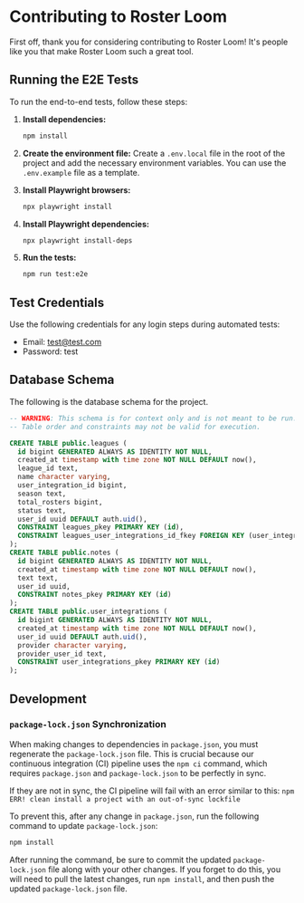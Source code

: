 # Contributing to Roster Loom

First off, thank you for considering contributing to Roster Loom! It's people like you that make Roster Loom such a great tool.

## Running the E2E Tests

To run the end-to-end tests, follow these steps:

1.  **Install dependencies:**
    ```bash
    npm install
    ```

2.  **Create the environment file:**
    Create a `.env.local` file in the root of the project and add the necessary environment variables. You can use the `.env.example` file as a template.

3.  **Install Playwright browsers:**
    ```bash
    npx playwright install
    ```

4.  **Install Playwright dependencies:**
    ```bash
    npx playwright install-deps
    ```

5.  **Run the tests:**
    ```bash
    npm run test:e2e
    ```

## Test Credentials
Use the following credentials for any login steps during automated tests:

- Email: test@test.com
- Password: test

## Database Schema

The following is the database schema for the project.

```sql
-- WARNING: This schema is for context only and is not meant to be run.
-- Table order and constraints may not be valid for execution.

CREATE TABLE public.leagues (
  id bigint GENERATED ALWAYS AS IDENTITY NOT NULL,
  created_at timestamp with time zone NOT NULL DEFAULT now(),
  league_id text,
  name character varying,
  user_integration_id bigint,
  season text,
  total_rosters bigint,
  status text,
  user_id uuid DEFAULT auth.uid(),
  CONSTRAINT leagues_pkey PRIMARY KEY (id),
  CONSTRAINT leagues_user_integrations_id_fkey FOREIGN KEY (user_integration_id) REFERENCES public.user_integrations(id)
);
CREATE TABLE public.notes (
  id bigint GENERATED ALWAYS AS IDENTITY NOT NULL,
  created_at timestamp with time zone NOT NULL DEFAULT now(),
  text text,
  user_id uuid,
  CONSTRAINT notes_pkey PRIMARY KEY (id)
);
CREATE TABLE public.user_integrations (
  id bigint GENERATED ALWAYS AS IDENTITY NOT NULL,
  created_at timestamp with time zone NOT NULL DEFAULT now(),
  user_id uuid DEFAULT auth.uid(),
  provider character varying,
  provider_user_id text,
  CONSTRAINT user_integrations_pkey PRIMARY KEY (id)
);
```

## Development

### `package-lock.json` Synchronization

When making changes to dependencies in `package.json`, you must regenerate the `package-lock.json` file. This is crucial because our continuous integration (CI) pipeline uses the `npm ci` command, which requires `package.json` and `package-lock.json` to be perfectly in sync.

If they are not in sync, the CI pipeline will fail with an error similar to this:
`npm ERR! clean install a project with an out-of-sync lockfile`

To prevent this, after any change in `package.json`, run the following command to update `package-lock.json`:

```bash
npm install
```

After running the command, be sure to commit the updated `package-lock.json` file along with your other changes. If you forget to do this, you will need to pull the latest changes, run `npm install`, and then push the updated `package-lock.json` file.
